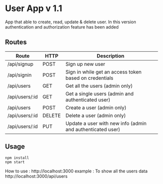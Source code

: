 # User App v 1.1
App that able to create, read, update & delete user.
In this version authentication and authorization feature has been added

## Routes
Route | HTTP | Description
---------- | ---------- | ----------
/api/signup | POST | Sign up new user
/api/signin | POST | Sign in while get an access token based on credentials
/api/users | GET | Get all the users (admin only)
/api/users/:id | GET | Get a single users (admin and authenticated user)
/api/users | POST | Create a user (admin only)
/api/users/:id | DELETE | Delete a user (admin only)
/api/users/:id | PUT | Update a user with new info (admin and authenticated user)


## Usage
```
npm install
npm start
```
How to use : http://localhost:3000<use route available in the Routes table>
example :
To show all the users data
http://localhost:3000/api/users
